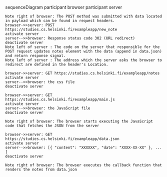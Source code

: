 sequenceDiagram
    participant browser
    participant server

    Note right of browser: The POST method was submitted with data located in payload which can be found in request headers.
    browser->>server: POST https://studies.cs.helsinki.fi/exampleapp/new_note
    activate server
    server-->>browser: Response status code 302 (URL redirect)
    deactivate server
    Note left of server : The code on the server that responsible for the POST request updates notes element with the data (append in data.json) and return response signal.
    Note left of server : The address which the server asks the browser to redirect are defined in the header's Location.

    browser->>server: GET https://studies.cs.helsinki.fi/exampleapp/notes
    activate server
    server-->>browser: the css file
    deactivate server

    browser->>server: GET https://studies.cs.helsinki.fi/exampleapp/main.js
    activate server
    server-->>browser: the JavaScript file
    deactivate server

    Note right of browser: The browser starts executing the JavaScript code that fetches the JSON from the server

    browser->>server: GET https://studies.cs.helsinki.fi/exampleapp/data.json
    activate server
    server-->>browser: [{ "content": "XXXXXX", "date": "XXXX-XX-XX" }, ... ]
    deactivate server

    Note right of browser: The browser executes the callback function that renders the notes from data.json